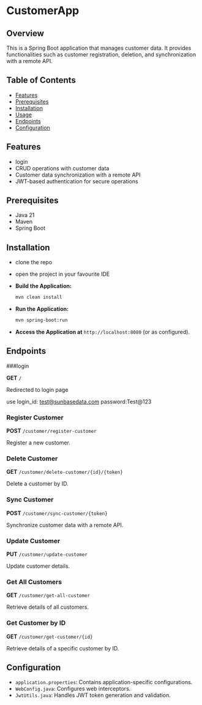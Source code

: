 # CustomerApp

## Overview

This is a Spring Boot application that manages customer data. It provides functionalities such as customer registration, deletion, and synchronization with a remote API.

## Table of Contents

- [Features](#features)
- [Prerequisites](#prerequisites)
- [Installation](#installation)
- [Usage](#usage)
- [Endpoints](#endpoints)
- [Configuration](#configuration)

## Features

- login
- CRUD operations with customer data
- Customer data synchronization with a remote API
- JWT-based authentication for secure operations

## Prerequisites

- Java 21
- Maven
- Spring Boot 

## Installation

- clone the repo
- open the project in your favourite IDE
- **Build the Application:**

    ```bash
    mvn clean install
    ```
- **Run the Application:**
    ```bash
    mvn spring-boot:run
    ```
-  **Access the Application at** `http://localhost:8080` (or as configured).
  

## Endpoints

###login

**GET** `/`

Redirected to login page

use login_id: test@sunbasedata.com  password:Test@123

### Register Customer

**POST** `/customer/register-customer`

Register a new customer.

### Delete Customer

**GET** `/customer/delete-customer/{id}/{token}`

Delete a customer by ID.

### Sync Customer

**POST** `/customer/sync-customer/{token}`

Synchronize customer data with a remote API.

### Update Customer

**PUT** `/customer/update-customer`

Update customer details.

### Get All Customers

**GET** `/customer/get-all-customer`

Retrieve details of all customers.

### Get Customer by ID

**GET** `/customer/get-customer/{id}`

Retrieve details of a specific customer by ID.

## Configuration

- `application.properties`: Contains application-specific configurations.
- `WebConfig.java`: Configures web interceptors.
- `JwtUtils.java`: Handles JWT token generation and validation.

